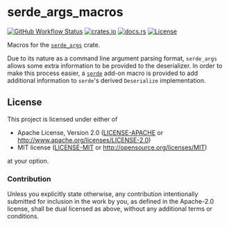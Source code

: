 # serde_args_macros

[![GitHub Workflow Status](https://img.shields.io/github/actions/workflow/status/Anders429/serde_args/test.yml?branch=master)](https://github.com/Anders429/serde_args/actions/workflows/test.yml)
[![crates.io](https://img.shields.io/crates/v/serde_args_macros)](https://crates.io/crates/serde_args_macros)
[![docs.rs](https://docs.rs/serde_args_macros/badge.svg)](https://docs.rs/serde_args_macros)
[![License](https://img.shields.io/crates/l/serde_args_macros)](#license)

Macros for the [`serde_args`](https://github.com/Anders429/serde_args) crate.

Due to its nature as a command line argument parsing format, `serde_args` allows some extra information to be provided to the deserializer. In order to make this process easier, a [`serde`](https://serde.rs/) add-on macro is provided to add additional information to `serde`'s derived `Deserialize` implementation.

## License
This project is licensed under either of

* Apache License, Version 2.0
([LICENSE-APACHE](https://github.com/Anders429/serde_args/blob/HEAD/LICENSE-APACHE) or
http://www.apache.org/licenses/LICENSE-2.0)
* MIT license
([LICENSE-MIT](https://github.com/Anders429/serde_args/blob/HEAD/LICENSE-MIT) or
http://opensource.org/licenses/MIT)

at your option.

### Contribution
Unless you explicitly state otherwise, any contribution intentionally submitted for inclusion in the work by you, as defined in the Apache-2.0 license, shall be dual licensed as above, without any additional terms or conditions.
